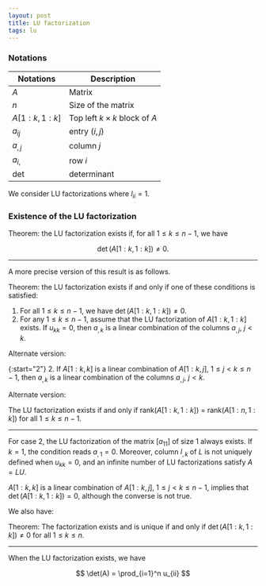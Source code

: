```yaml
---
layout: post
title: LU factorization
tags: lu
---
```


<!-- bundle exec jekyll serve --incremental -->

### Notations

Notations | Description
--- | ---
$A$ | Matrix
$n$ | Size of the matrix
$A[1: k, 1: k]$ | Top left $k \times k$ block of $A$
$a_{ij}$ | entry $(i,j)$
$a_{,j}$ | column $j$
$a_{i,}$ | row $i$
det | determinant

We consider LU factorizations where $l_{ii} = 1$.

### Existence of the LU factorization

Theorem: the LU factorization exists if, for all $1 \le k \le n-1$, we have

$$\det(A[1: k, 1: k]) \neq 0.$$

---

A more precise version of this result is as follows.

Theorem: the LU factorization exists if and only if one of these conditions is satisfied:

1. For all $1 \le k \le n-1$, we have $\det(A[1: k, 1: k]) \neq 0$.
2. For any $1 \le k \le n-1$, assume that the LU factorization of $A[1: k, 1: k]$ exists. If $u_{kk} = 0$, then $a_{,k}$ is a linear combination of the columns $a_{,j}$, $j < k$.

Alternate version:

{:start="2"}
2. If $A[1:k, k]$ is a linear combination of $A[1:k, j]$, $1 \le j < k \le n-1$, then $a_{,k}$ is a linear combination of the columns $a_{,j}$, $j < k$.

Alternate version:

The LU factorization exists if and only if rank($A[1:k,1:k]$) = rank($A[1:n,1:k]$) for all $1 \le k \le n-1$.

---

For case 2, the LU factorization of the matrix $[a_{11}]$ of size 1 always exists. If $k=1$, the condition reads $a_{,1} = 0$. Moreover, column $l_{,k}$ of $L$ is not uniquely defined when $u_{kk} = 0$, and an infinite number of LU factorizations satisfy $A = LU$.

$A[1:k, k]$ is a linear combination of $A[1:k, j]$, $1 \le j < k \le n-1$, implies that $\det(A[1: k, 1: k]) = 0$, although the converse is not true.

We also have:

Theorem: The factorization exists and is unique if and only if $\det(A[1: k, 1: k]) \neq 0$ for all $1 \le k \le n$.

---

When the LU factorization exists, we have

$$ \det(A) = \prod_{i=1}^n u_{ii} $$